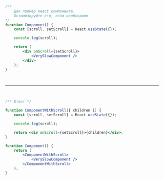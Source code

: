&nbsp;
&nbsp;
&nbsp;

```jsx
/**
    Дан пример React компонента.
    Оптимизируйте его, если необходимо
*/
function Component() {
    const [scroll, setScroll] = React.useState({});

    console.log(scroll);

    return (
        <div onScroll={setScroll}>
            <VerySlowComponent />
        </div>
    );
}
```

&nbsp;
&nbsp;
&nbsp;

---

&nbsp;
&nbsp;
&nbsp;

```jsx
/** Ответ */

function ComponentWithScroll({ children }) {
    const [scroll, setScroll] = React.useState({});

    console.log(scroll);

    return <div onScroll={setScroll}>{children}</div>;
}

function Component() {
    return (
        <ComponentWithScroll>
            <VerySlowComponent />
        </ComponentWithScroll>
    );
}
```

&nbsp;
&nbsp;
&nbsp;

